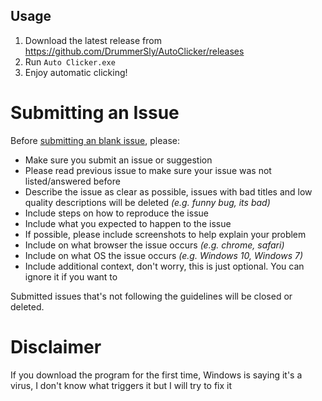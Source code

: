 ## Usage
1. Download the latest release from https://github.com/DrummerSly/AutoClicker/releases
2. Run `Auto Clicker.exe`
3. Enjoy automatic clicking!

# Submitting an Issue

Before [submitting an blank issue](https://github.com/DrummerSly/AutoClickers/issues/new), please:
- Make sure you submit an issue or suggestion
- Please read previous issue to make sure your issue was not listed/answered before
- Describe the issue as clear as possible, issues with bad titles and low quality descriptions will be deleted _(e.g. funny bug, its bad)_
- Include steps on how to reproduce the issue
- Include what you expected to happen to the issue
- If possible, please include screenshots to help explain your problem
- Include on what browser the issue occurs _(e.g. chrome, safari)_
- Include on what OS the issue occurs _(e.g. Windows 10, Windows 7)_
- Include additional context, don't worry, this is just optional. You can ignore it if you want to

Submitted issues that's not following the guidelines will be closed or deleted.

# Disclaimer
If you download the program for the first time, Windows is saying it's a virus, I don't know what triggers it but I will try to fix it

